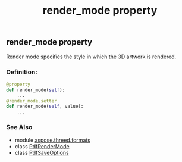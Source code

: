 ﻿---
title: render_mode property
second_title: Aspose.3D for Python via .NET API References
description: 
type: docs
weight: 140
url: /python-net/aspose.threed.formats/pdfsaveoptions/render_mode/
is_root: false
---

## render_mode property


Render mode specifies the style in which the 3D artwork is rendered.
### Definition:
```python
@property
def render_mode(self):
    ...
@render_mode.setter
def render_mode(self, value):
    ...
```

### See Also
* module [aspose.threed.formats](../../)
* class [PdfRenderMode](/3d/python-net/aspose.threed.formats/pdfrendermode)
* class [PdfSaveOptions](/3d/python-net/aspose.threed.formats/pdfsaveoptions)
